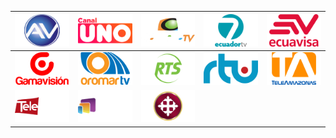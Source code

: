 | ![](https://raw.githubusercontent.com/RevGear/logo/master/Countries/EC/Asomavision.png) | ![](https://raw.githubusercontent.com/RevGear/logo/master/Countries/EC/Canal-Uno.png) | ![](https://raw.githubusercontent.com/RevGear/logo/master/Countries/EC/Canela-TV.png) | ![](https://raw.githubusercontent.com/RevGear/logo/master/Countries/EC/Ecuador-TV.png) | ![](https://raw.githubusercontent.com/RevGear/logo/master/Countries/EC/Ecuavisa.png) | 
|:---:|:---:|:---:|:---:|:---:| 
| ![](https://raw.githubusercontent.com/RevGear/logo/master/Countries/EC/Gamavision.png) | ![](https://raw.githubusercontent.com/RevGear/logo/master/Countries/EC/Oromar-TV.png) | ![](https://raw.githubusercontent.com/RevGear/logo/master/Countries/EC/RTS.png) | ![](https://raw.githubusercontent.com/RevGear/logo/master/Countries/EC/RTU.png) | ![](https://raw.githubusercontent.com/RevGear/logo/master/Countries/EC/Teleamazonas.png) | 
| ![](https://raw.githubusercontent.com/RevGear/logo/master/Countries/EC/Telerama.png) | ![](https://raw.githubusercontent.com/RevGear/logo/master/Countries/EC/TVC.png) | ![](https://raw.githubusercontent.com/RevGear/logo/master/Countries/EC/UCSG-TV.png)  | 
